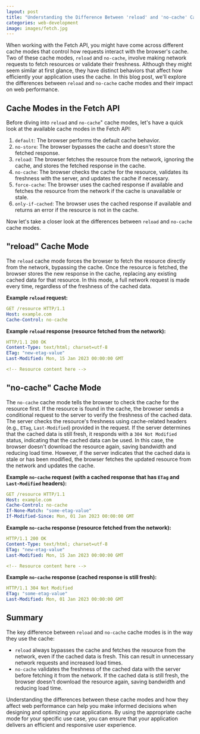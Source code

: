 ```yaml
---
layout: post
title: "Understanding the Difference Between 'reload' and 'no-cache' Cache Modes in the Fetch API"
categories: web-development
image: images/fetch.jpg
---
```


When working with the Fetch API, you might have come across different cache modes that control how requests interact with the browser's cache. Two of these cache modes, `reload` and `no-cache`, involve making network requests to fetch resources or validate their freshness. Although they might seem similar at first glance, they have distinct behaviors that affect how efficiently your application uses the cache. In this blog post, we'll explore the differences between `reload` and `no-cache` cache modes and their impact on web performance.

## Cache Modes in the Fetch API

Before diving into `reload` and `no-cache`" cache modes, let's have a quick look at the available cache modes in the Fetch API:

1. `default`: The browser performs the default cache behavior.
2. `no-store`: The browser bypasses the cache and doesn't store the fetched response.
3. `reload`: The browser fetches the resource from the network, ignoring the cache, and stores the fetched response in the cache.
4. `no-cache`: The browser checks the cache for the resource, validates its freshness with the server, and updates the cache if necessary.
5. `force-cache`: The browser uses the cached response if available and fetches the resource from the network if the cache is unavailable or stale.
6. `only-if-cached`: The browser uses the cached response if available and returns an error if the resource is not in the cache.

Now let's take a closer look at the differences between `reload` and `no-cache` cache modes.

## "reload" Cache Mode

The `reload` cache mode forces the browser to fetch the resource directly from the network, bypassing the cache. Once the resource is fetched, the browser stores the new response in the cache, replacing any existing cached data for that resource. In this mode, a full network request is made every time, regardless of the freshness of the cached data.

**Example `reload` request:**

```yaml
GET /resource HTTP/1.1
Host: example.com
Cache-Control: no-cache
```

**Example `reload` response (resource fetched from the network):**

```yaml
HTTP/1.1 200 OK
Content-Type: text/html; charset=utf-8
ETag: "new-etag-value"
Last-Modified: Mon, 15 Jan 2023 00:00:00 GMT

<!-- Resource content here -->
```

## "no-cache" Cache Mode

The `no-cache` cache mode tells the browser to check the cache for the resource first. If the resource is found in the cache, the browser sends a conditional request to the server to verify the freshness of the cached data. The server checks the resource's freshness using cache-related headers (e.g., `ETag`, `Last-Modified`) provided in the request. If the server determines that the cached data is still fresh, it responds with a `304 Not Modified` status, indicating that the cached data can be used. In this case, the browser doesn't download the resource again, saving bandwidth and reducing load time. However, if the server indicates that the cached data is stale or has been modified, the browser fetches the updated resource from the network and updates the cache.

**Example `no-cache` request (with a cached response that has `ETag` and `Last-Modified` headers):**

```yaml
GET /resource HTTP/1.1
Host: example.com
Cache-Control: no-cache
If-None-Match: "some-etag-value"
If-Modified-Since: Mon, 01 Jan 2023 00:00:00 GMT
```

**Example `no-cache` response (resource fetched from the network):**

```yaml
HTTP/1.1 200 OK
Content-Type: text/html; charset=utf-8
ETag: "new-etag-value"
Last-Modified: Mon, 15 Jan 2023 00:00:00 GMT

<!-- Resource content here -->
```

**Example `no-cache` response (cached response is still fresh):**

```yaml
HTTP/1.1 304 Not Modified
ETag: "some-etag-value"
Last-Modified: Mon, 01 Jan 2023 00:00:00 GMT
```

## Summary

The key difference between `reload` and `no-cache` cache modes is in the way they use the cache:

* `reload` always bypasses the cache and fetches the resource from the network, even if the cached data is fresh. This can result in unnecessary network requests and increased load times.
* `no-cache` validates the freshness of the cached data with the server before fetching it from the network. If the cached data is still fresh, the browser doesn't download the resource again, saving bandwidth and reducing load time.

Understanding the differences between these cache modes and how they affect web performance can help you make informed decisions when designing and optimizing your applications. By using the appropriate cache mode for your specific use case, you can ensure that your application delivers an efficient and responsive user experience.




